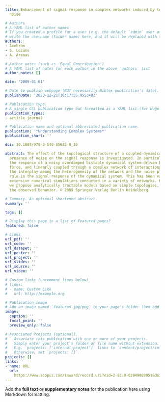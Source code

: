 ```yaml
---
title: Enhancement of signal response in complex networks induced by topology and
  noise

# Authors
# A YAML list of author names
# If you created a profile for a user (e.g. the default `admin` user at `content/authors/admin/`), 
# write the username (folder name) here, and it will be replaced with their full name and linked to their profile.
authors:
- Acebron
- S. Lozano
- A. Arenas

# Author notes (such as 'Equal Contribution')
# A YAML list of notes for each author in the above `authors` list
author_notes: []

date: '2009-01-01'

# Date to publish webpage (NOT necessarily Bibtex publication's date).
publishDate: '2023-12-21T16:17:56.955348Z'

# Publication type.
# A single CSL publication type but formatted as a YAML list (for Hugo requirements).
publication_types:
- article-journal

# Publication name and optional abbreviated publication name.
publication: '*Understanding Complex Systems*'
publication_short: ''

doi: 10.1007/978-3-540-85632-0_16

abstract: The effect of the topological structure of a coupled dynamical system in
  presence of noise on the signal response is investigated. In particular, we consider
  the response of a noisy overdamped bistable dynamical system driven by a periodic
  force, and linearly coupled through a complex network of interactions. We find that
  the interplay among the heterogeneity of the network and the noise plays a crucial
  role in the signal response of the dynamical system. This has been validated by
  extensive numerical simulations conducted in a variety of networks. Furthermore,
  we propose analytically tractable models based on simple topologies, which explain
  the observed behavior. © 2009 Springer-Verlag Berlin Heidelberg.

# Summary. An optional shortened abstract.
summary: ''

tags: []

# Display this page in a list of Featured pages?
featured: false

# Links
url_pdf: ''
url_code: ''
url_dataset: ''
url_poster: ''
url_project: ''
url_slides: ''
url_source: ''
url_video: ''

# Custom links (uncomment lines below)
# links:
# - name: Custom Link
#   url: http://example.org

# Publication image
# Add an image named `featured.jpg/png` to your page's folder then add a caption below.
image:
  caption: ''
  focal_point: ''
  preview_only: false

# Associated Projects (optional).
#   Associate this publication with one or more of your projects.
#   Simply enter your project's folder or file name without extension.
#   E.g. `projects: ['internal-project']` links to `content/project/internal-project/index.md`.
#   Otherwise, set `projects: []`.
projects: []
links:
- name: URL
  url: 
    https://www.scopus.com/inward/record.uri?eid=2-s2.0-62849089051&doi=10.1007%2f978-3-540-85632-0_16&partnerID=40&md5=cc9c0a9312fa84d2b9abe555ffcc4b04
---
```


Add the **full text** or **supplementary notes** for the publication here using Markdown formatting.
